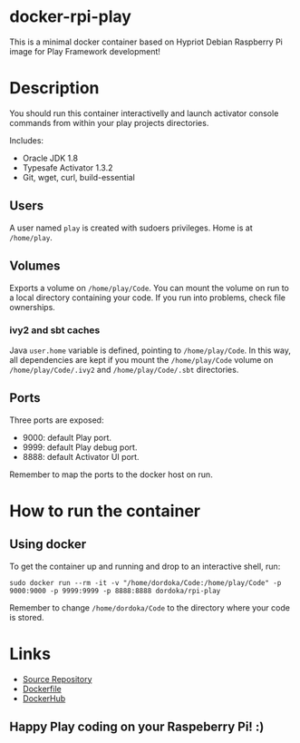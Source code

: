 docker-rpi-play
===============

This is a minimal docker container based on Hypriot Debian Raspberry Pi image for Play Framework development!

# Description
You should run this container interactivelly and launch activator console commands from within your play projects directories.

Includes:

 - Oracle JDK 1.8
 - Typesafe Activator 1.3.2
 - Git, wget, curl, build-essential

## Users
A user named `play` is created with sudoers privileges. Home is at `/home/play`.

## Volumes
Exports a volume on `/home/play/Code`.
You can mount the volume on run to a local directory containing your code. If you run into problems, check file ownerships.

### ivy2 and sbt caches

Java `user.home` variable is defined, pointing to `/home/play/Code`.
In this way, all dependencies are kept if you mount the `/home/play/Code` volume on `/home/play/Code/.ivy2` and `/home/play/Code/.sbt` directories.

## Ports
Three ports are exposed:
 - 9000: default Play port.
 - 9999: default Play debug port.
 - 8888: default Activator UI port.

Remember to map the ports to the docker host on run.

# How to run the container
## Using docker
To get the container up and running and drop to an interactive shell, run:
 
```
sudo docker run --rm -it -v "/home/dordoka/Code:/home/play/Code" -p 9000:9000 -p 9999:9999 -p 8888:8888 dordoka/rpi-play
```
Remember to change `/home/dordoka/Code` to the directory where your code is stored.

# Links

- [Source Repository](https://github.com/cmoro-deusto/docker-rpi-play)
- [Dockerfile](https://github.com/cmoro-deusto/docker-rpi-play/blob/master/Dockerfile)
- [DockerHub](https://registry.hub.docker.com/u/dordoka/rpi-play/)


## Happy Play coding on your Raspeberry Pi! :)
